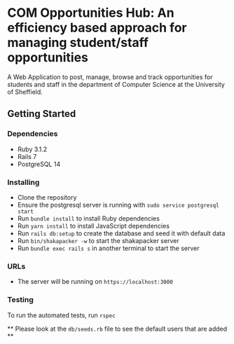 # COM Opportunities Hub: An efficiency based approach for managing student/staff opportunities
A Web Application to post, manage, browse and track opportunities for students and staff in the department of Computer Science at the University of Sheffield.

## Getting Started
### Dependencies
* Ruby 3.1.2
* Rails 7
* PostgreSQL 14

### Installing
* Clone the repository
* Ensure the postgresql server is running with `sudo service postgresql start`
* Run `bundle install` to install Ruby dependencies 
* Run `yarn install` to install JavaScript dependencies
* Run `rails db:setup` to create the database and seed it with default data
* Run `bin/shakapacker -w` to start the shakapacker server
* Run `bundle exec rails s` in another terminal to start the server

### URLs
* The server will be running on `https://localhost:3000`

### Testing
To run the automated tests, run
`rspec`

** Please look at the `db/seeds.rb` file to see the default users that are added **